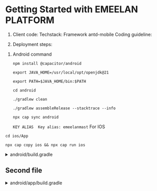 # Getting Started with EMEELAN PLATFORM

1) Client code: Techstack:
Framework antd-mobile
Coding guideline:

2) Deployment steps:
1. Android command

    ```npm install @capacitor/android```
    
    ```export JAVA_HOME=/usr/local/opt/openjdk@21```

     ```export PATH=$JAVA_HOME/bin:$PATH```

    
    ```cd android ``` 
    
    
   ``` ./gradlew clean ```
    
    ``` ./gradlew assembleRelease --stacktrace --info ```

    ```npx cap sync android```

    ``` KEY ALIAS  Key alias: emeelanmast ```
For IOS

``` cd ios/App  ```

```npx cap copy ios && npx cap run ios ```

<details><summary>android/build.gradle</summary>
// Top-level build file where you can add configuration options common to all sub-projects/modules.

buildscript {

    repositories {
    google()
    mavenCentral()
}
dependencies {
    classpath 'com.android.tools.build:gradle:8.7.2'
    classpath 'com.google.gms:google-services:4.4.2'

    // NOTE: Do not place your application dependencies here; they belong
    // in the individual module build.gradle files
}
}
apply from: "variables.gradle"

allprojects {
repositories {
google()
mavenCentral()
}
}

task clean(type: Delete) {
delete rootProject.buildDir
}

</details>

## Second file

<details>
<summary>android/app/build.gradle</summary>
apply plugin: 'com.android.application'

android {
    namespace "com.emeelan.mastjod"
    compileSdk 33
    defaultConfig {
        applicationId "com.emeelan.mastjod"
        minSdkVersion 21
        targetSdkVersion 33
        versionCode 2
        versionName "2.0.0"
        testInstrumentationRunner "androidx.test.runner.AndroidJUnitRunner"
        aaptOptions {
             // Files and dirs to omit from the packaged assets dir, modified to accommodate modern web apps.
             // Default: https://android.googlesource.com/platform/frameworks/base/+/282e181b58cf72b6ca770dc7ca5f91f135444502/tools/aapt/AaptAssets.cpp#61
            ignoreAssetsPattern '!.svn:!.git:!.ds_store:!*.scc:.*:!CVS:!thumbs.db:!picasa.ini:!*~'
        }
    }
    buildTypes {
        release {
            minifyEnabled false
            proguardFiles getDefaultProguardFile('proguard-android.txt'), 'proguard-rules.pro'
        }
    }
}

repositories {
    flatDir{
        dirs '../capacitor-cordova-android-plugins/src/main/libs', 'libs'
    }
}

dependencies {
    implementation fileTree(include: ['*.jar'], dir: 'libs')
    implementation "androidx.appcompat:appcompat:$androidxAppCompatVersion"
    implementation "androidx.coordinatorlayout:coordinatorlayout:$androidxCoordinatorLayoutVersion"
    implementation "androidx.core:core-splashscreen:$coreSplashScreenVersion"
    implementation project(':capacitor-android')
    testImplementation "junit:junit:$junitVersion"
    androidTestImplementation "androidx.test.ext:junit:$androidxJunitVersion"
    androidTestImplementation "androidx.test.espresso:espresso-core:$androidxEspressoCoreVersion"
    implementation project(':capacitor-cordova-android-plugins')
}

apply from: 'capacitor.build.gradle'

try {
    def servicesJSON = file('google-services.json')
    if (servicesJSON.text) {
        apply plugin: 'com.google.gms.google-services'
    }
} catch(Exception e) {
    logger.info("google-services.json not found, google-services plugin not applied. Push Notifications won't work")
}

